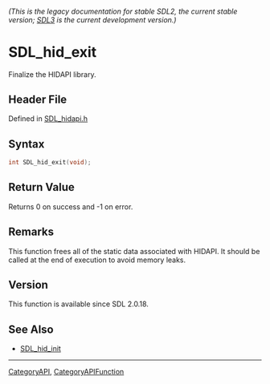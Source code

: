 ###### (This is the legacy documentation for stable SDL2, the current stable version; [SDL3](https://wiki.libsdl.org/SDL3/) is the current development version.)
# SDL_hid_exit

Finalize the HIDAPI library.

## Header File

Defined in [SDL_hidapi.h](https://github.com/libsdl-org/SDL/blob/SDL2/include/SDL_hidapi.h)

## Syntax

```c
int SDL_hid_exit(void);

```

## Return Value

Returns 0 on success and -1 on error.

## Remarks

This function frees all of the static data associated with HIDAPI. It
should be called at the end of execution to avoid memory leaks.

## Version

This function is available since SDL 2.0.18.

## See Also

- [SDL_hid_init](SDL_hid_init)

----
[CategoryAPI](CategoryAPI), [CategoryAPIFunction](CategoryAPIFunction)

